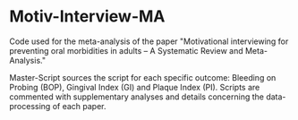 # Motiv-Interview-MA
Code used for the meta-analysis of the paper "Motivational interviewing for preventing oral morbidities in adults – A Systematic Review and Meta-Analysis."

Master-Script sources the script for each specific outcome: Bleeding on Probing (BOP), Gingival Index (GI) and Plaque Index (PI).
Scripts are commented with supplementary analyses and details concerning the data-processing of each paper.
